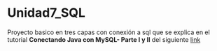 # Unidad7_SQL
Proyecto basico en tres capas con conexión a sql que se explica en el tutorial **Conectando Java con MySQL- Parte I y II**  del siguiente <A HREF="https://docs.google.com/document/d/1VIVU2d_cikD_Sk7q2HQmxfdxjmhxhykz/edit?usp=sharing&ouid=116068017358223576351&rtpof=true&sd=true"> link </A>

